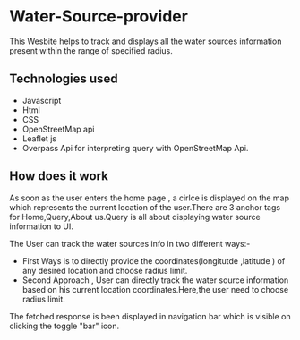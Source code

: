 # Water-Source-provider
This Wesbite helps to track and displays all the water sources information present within the range of specified radius. 

## Technologies used
- Javascript
- Html
- CSS
- OpenStreetMap api
- Leaflet js
- Overpass Api for interpreting query with OpenStreetMap Api.

## How does it work
As soon as the user enters the home page , a cirlce is displayed on the map which represents the current location of the user.There are 3 anchor tags for Home,Query,About us.Query is all about displaying water source information to UI.

The User can track the water sources info in two different ways:-
- First Ways is to directly provide the coordinates(longitutde ,latitude ) of any desired location and choose radius limit.
- Second Approach , User can directly track the water source information based on his current location coordinates.Here,the user need to choose radius limit.

The fetched response is been displayed in navigation bar which is visible on clicking the toggle "bar" icon.
